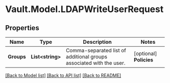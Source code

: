 # Vault.Model.LDAPWriteUserRequest

## Properties

Name | Type | Description | Notes
------------ | ------------- | ------------- | -------------
**Groups** | **List&lt;string&gt;** | Comma-separated list of additional groups associated with the user. | [optional] **Policies** | **List&lt;string&gt;** | Comma-separated list of policies associated with the user. | [optional] 

[[Back to Model list]](../README.md#documentation-for-models) [[Back to API list]](../README.md#documentation-for-api-endpoints) [[Back to README]](../README.md)

